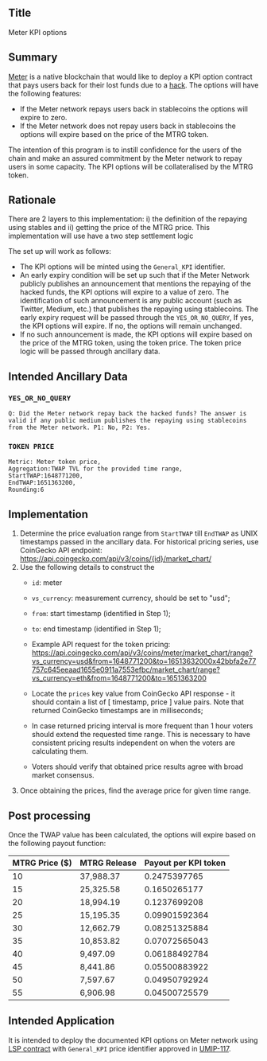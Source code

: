 ## Title

Meter KPI options

## Summary

[Meter](https://meter.io) is a native blockchain that would like to deploy a KPI option contract that pays users back for their lost funds due to a [hack](https://www.coindesk.com/business/2022/02/07/44m-stolen-in-hack-of-blockchain-infrastructure-firm-meter/). The options will have the following features:

 - If the Meter network repays users back in stablecoins the options will expire to zero. 
 - If the Meter network does not repay users back in stablecoins the options will expire based on the price of the MTRG token.

 The intention of this program is to instill confidence for the users of the chain and make an assured commitment by the Meter network to repay users in some capacity. The KPI options will be collateralised by the MTRG token.

## Rationale

There are 2 layers to this implementation: i) the definition of the repaying using stables and ii) getting the price of the MTRG price. This implementation will use have a two step settlement logic

The set up will work as follows: 

- The KPI options will be minted using the `General_KPI` identifier. 
- An early expiry condition will be set up such that if the Meter Network publicly publishes an announcement that mentions the repaying of the hacked funds, the KPI options will expire to a value of zero. The identification of such announcement is any public account (such as Twitter, Medium, etc.) that publishes the repaying using stablecoins. The early expiry request will be passed through the `YES_OR_NO_QUERY`, If yes, the KPI options will expire. If no, the options will remain unchanged.
- If no such announcement is made, the KPI options will expire based on the price of the MTRG token, using the token price. The token price logic will be passed through ancillary data. 

## Intended Ancillary Data

### `YES_OR_NO_QUERY`
```
Q: Did the Meter network repay back the hacked funds? The answer is valid if any public medium publishes the repaying using stablecoins from the Meter network. P1: No, P2: Yes.
```
### `TOKEN PRICE`
```
Metric: Meter token price,
Aggregation:TWAP TVL for the provided time range,
StartTWAP:1648771200,
EndTWAP:1651363200,
Rounding:6
```

## Implementation

1. Determine the price evaluation range from `StartTWAP` till `EndTWAP` as UNIX timestamps passed in the ancillary data.
For historical pricing series, use CoinGecko API endpoint: https://api.coingecko.com/api/v3/coins/{id}/market_chart/
2. Use the following details to construct the
      * `id`: meter
      * `vs_currency`:  measurement currency, should be set to "usd";
      * `from`: start timestamp (identified in Step 1);
      * `to`: end timestamp (identified in Step 1);
    * Example API request for the token pricing: https://api.coingecko.com/api/v3/coins/meter/market_chart/range?vs_currency=usd&from=1648771200&to=16513632000x42bbfa2e77757c645eeaad1655e0911a7553efbc/market_chart/range?vs_currency=eth&from=1648771200&to=1651363200

    * Locate the `prices` key value from CoinGecko API response - it should contain a list of [ timestamp, price ] value pairs. Note that returned CoinGecko timestamps are in milliseconds;
    * In case returned pricing interval is more frequent than 1 hour voters should extend the requested time range. This is necessary to have consistent pricing results independent on when the voters are calculating them.
    * Voters should verify that obtained price results agree with broad market consensus.
3. Once obtaining the prices, find the average price for given time range.

## Post processing

Once the TWAP value has been calculated, the options will expire based on the following payout function:

| **MTRG Price ($)** | **MTRG Release** | **Payout per KPI token** |
|----------------|------------------|--------------------------|
| 10             | 37,988.37        |             0.2475397765 |
| 15             | 25,325.58        |             0.1650265177 |
| 20             | 18,994.19        |             0.1237699208 |
| 25             | 15,195.35        |            0.09901592364 |
| 30             | 12,662.79        |            0.08251325884 |
| 35             | 10,853.82        |            0.07072565043 |
| 40             | 9,497.09         |            0.06188492784 |
| 45             | 8,441.86         |            0.05500883922 |
| 50             | 7,597.67         |            0.04950792924 |
| 55             | 6,906.98         |            0.04500725579 |

## Intended Application

It is intended to deploy the documented KPI options on Meter network using [LSP contract](https://github.com/UMAprotocol/protocol/blob/master/packages/core/contracts/financial-templates/long-short-pair/LongShortPair.sol) with `General_KPI` price identifier approved in [UMIP-117](https://github.com/UMAprotocol/UMIPs/blob/master/UMIPs/umip-117.md).